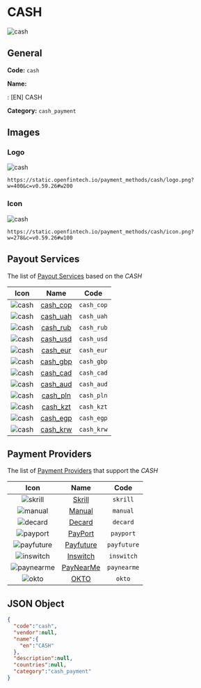 
# CASH 
![cash](https://static.openfintech.io/payment_methods/cash/logo.png?w=400&c=v0.59.26#w200)  

## General 
**Code:** `cash` 
 
**Name:** 
 
:	[EN] CASH 
 
**Category:** `cash_payment` 
 

## Images 

### Logo 
![cash](https://static.openfintech.io/payment_methods/cash/logo.png?w=400&c=v0.59.26#w200)  

```
https://static.openfintech.io/payment_methods/cash/logo.png?w=400&c=v0.59.26#w200
```  

### Icon 
![cash](https://static.openfintech.io/payment_methods/cash/icon.png?w=278&c=v0.59.26#w100)  

```
https://static.openfintech.io/payment_methods/cash/icon.png?w=278&c=v0.59.26#w100
```  

## Payout Services 
 
The list of [Payout Services](/payout-services/) based on the _CASH_ 

|Icon|Name|Code| 
|:---:|:---:|:---:| 
|![cash](https://static.openfintech.io/payout_methods/cash/icon.png?w=278&c=v0.59.26#w40) |[cash_cop](/payout-services/cash_cop/)|`cash_cop`| 
|![cash](https://static.openfintech.io/payout_methods/cash/icon.png?w=278&c=v0.59.26#w40) |[cash_uah](/payout-services/cash_uah/)|`cash_uah`| 
|![cash](https://static.openfintech.io/payout_methods/cash/icon.png?w=278&c=v0.59.26#w40) |[cash_rub](/payout-services/cash_rub/)|`cash_rub`| 
|![cash](https://static.openfintech.io/payout_methods/cash/icon.png?w=278&c=v0.59.26#w40) |[cash_usd](/payout-services/cash_usd/)|`cash_usd`| 
|![cash](https://static.openfintech.io/payout_methods/cash/icon.png?w=278&c=v0.59.26#w40) |[cash_eur](/payout-services/cash_eur/)|`cash_eur`| 
|![cash](https://static.openfintech.io/payout_methods/cash/icon.png?w=278&c=v0.59.26#w40) |[cash_gbp](/payout-services/cash_gbp/)|`cash_gbp`| 
|![cash](https://static.openfintech.io/payout_methods/cash/icon.png?w=278&c=v0.59.26#w40) |[cash_cad](/payout-services/cash_cad/)|`cash_cad`| 
|![cash](https://static.openfintech.io/payout_methods/cash/icon.png?w=278&c=v0.59.26#w40) |[cash_aud](/payout-services/cash_aud/)|`cash_aud`| 
|![cash](https://static.openfintech.io/payout_methods/cash/icon.png?w=278&c=v0.59.26#w40) |[cash_pln](/payout-services/cash_pln/)|`cash_pln`| 
|![cash](https://static.openfintech.io/payout_methods/cash/icon.png?w=278&c=v0.59.26#w40) |[cash_kzt](/payout-services/cash_kzt/)|`cash_kzt`| 
|![cash](https://static.openfintech.io/payout_methods/cash/icon.png?w=278&c=v0.59.26#w40) |[cash_egp](/payout-services/cash_egp/)|`cash_egp`| 
|![cash](https://static.openfintech.io/payout_methods/cash/icon.png?w=278&c=v0.59.26#w40) |[cash_krw](/payout-services/cash_krw/)|`cash_krw`| 
 

## Payment Providers 
 
The list of [Payment Providers](/payment-providers/) that support the _CASH_ 

|Icon|Name|Code| 
|:---:|:---:|:---:| 
|![skrill](https://static.openfintech.io/payment_providers/skrill/icon.svg?w=278&c=v0.59.26#w100) |[Skrill](/payment-providers/skrill/)|`skrill`| 
|![manual](https://static.openfintech.io/payment_providers/manual/icon.svg?w=278&c=v0.59.26#w100) |[Manual](/payment-providers/manual/)|`manual`| 
|![decard](https://static.openfintech.io/payment_providers/decard/icon.svg?w=278&c=v0.59.26#w100) |[Decard](/payment-providers/decard/)|`decard`| 
|![payport](https://static.openfintech.io/payment_providers/payport/icon.svg?w=278&c=v0.59.26#w100) |[PayPort](/payment-providers/payport/)|`payport`| 
|![payfuture](https://static.openfintech.io/payment_providers/payfuture/icon.svg?w=278&c=v0.59.26#w100) |[Payfuture](/payment-providers/payfuture/)|`payfuture`| 
|![inswitch](https://static.openfintech.io/payment_providers/inswitch/icon.png?w=278&c=v0.59.26#w100) |[Inswitch](/payment-providers/inswitch/)|`inswitch`| 
|![paynearme](https://static.openfintech.io/payment_providers/paynearme/icon.svg?w=278&c=v0.59.26#w100) |[PayNearMe](/payment-providers/paynearme/)|`paynearme`| 
|![okto](https://static.openfintech.io/payment_providers/okto/icon.png?w=278&c=v0.59.26#w100) |[OKTO](/payment-providers/okto/)|`okto`| 
 

## JSON Object 

```json
{
  "code":"cash",
  "vendor":null,
  "name":{
    "en":"CASH"
  },
  "description":null,
  "countries":null,
  "category":"cash_payment"
}
```  
